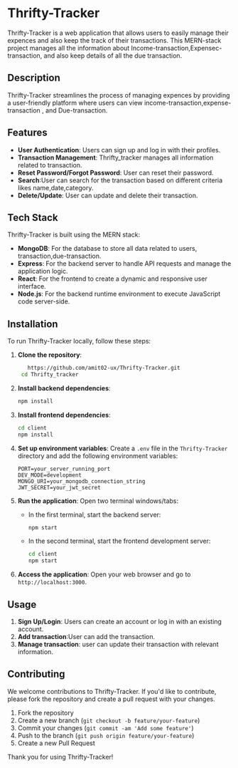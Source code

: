 # Thrifty-Tracker

Thrifty-Tracker is a web application that allows users to easily manage  their expences and also keep the track of their transactions. This MERN-stack project manages all the information about Income-transaction,Expensec-transaction, and also keep details of all the due transaction.

## Description

Thrifty-Tracker streamlines the process of managing expences by providing a user-friendly platform where users can view income-transaction,expense-transaction , and Due-transaction.
## Features

- **User Authentication**: Users can sign up and log in with their profiles.
- **Transaction Management**: Thrifty_tracker manages all information related to transaction.
- **Reset Password/Forgot Password**: User can reset their password.
- **Search**:User can search for the transaction based on different criteria likes name,date,category.
- **Delete/Update**: User can update and delete their transaction.

## Tech Stack

Thrifty-Tracker is built using the MERN stack:

- **MongoDB**: For the database to store all data related to users, transaction,due-transaction.
- **Express**: For the backend server to handle API requests and manage the application logic.
- **React**: For the frontend to create a dynamic and responsive user interface.
- **Node.js**: For the backend runtime environment to execute JavaScript code server-side.

## Installation

To run Thrifty-Tracker locally, follow these steps:

1. **Clone the repository**:

   ```bash
      https://github.com/amit02-ux/Thrifty-Tracker.git
    cd Thrifty_tracker
   ```

2. **Install backend dependencies**:

   ```bash
   npm install
   ```

3. **Install frontend dependencies**:

   ```bash
   cd client
   npm install
   ```

4. **Set up environment variables**:
   Create a `.env` file in the `Thrifty-Tracker` directory and add the following environment variables:

   ```plaintext
   PORT=your_server_running_port
   DEV_MODE=development
   MONGO_URI=your_mongodb_connection_string
   JWT_SECRET=your_jwt_secret
   ```

5. **Run the application**:
   Open two terminal windows/tabs:

   - In the first terminal, start the backend server:
     ```bash
     npm start
     ```
   - In the second terminal, start the frontend development server:
     ```bash
     cd client
     npm start
     ```

6. **Access the application**:
   Open your web browser and go to `http://localhost:3000`.

## Usage

1. **Sign Up/Login**: Users can create an account or log in with an existing account.
2. **Add transaction**:User can add the transaction.
3. **Manage transaction**: user can update their transaction with relevant information.


## Contributing

We welcome contributions to Thrifty-Tracker. If you'd like to contribute, please fork the repository and create a pull request with your changes.

1. Fork the repository
2. Create a new branch (`git checkout -b feature/your-feature`)
3. Commit your changes (`git commit -am 'Add some feature'`)
4. Push to the branch (`git push origin feature/your-feature`)
5. Create a new Pull Request

Thank you for using Thrifty-Tracker!
